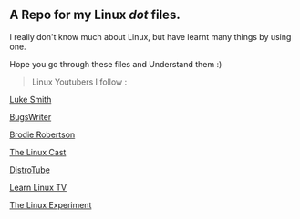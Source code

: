 ## A Repo for my Linux *dot* files.


I really don't know much about Linux, but have learnt many things by using one.



Hope you go through these files and Understand them :)



> Linux Youtubers I follow :

[Luke Smith](https://www.youtube.com/@LukeSmithxyz)

[BugsWriter](https://www.youtube.com/@bugswriter_)

[Brodie Robertson](https://www.youtube.com/@BrodieRobertson)

[The Linux Cast](https://www.youtube.com/@TheLinuxCast)

[DistroTube](https://www.youtube.com/@DistroTube)

[Learn Linux TV](https://www.youtube.com/@LearnLinuxTV)

[The Linux Experiment](https://www.youtube.com/@TheLinuxEXP)
